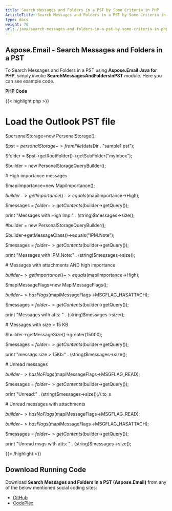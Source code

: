 ```yaml
---
title: Search Messages and Folders in a PST by Some Criteria in PHP
ArticleTitle: Search Messages and Folders in a PST by Some Criteria in PHP
type: docs
weight: 70
url: /java/search-messages-and-folders-in-a-pst-by-some-criteria-in-php/
---
```


## **Aspose.Email - Search Messages and Folders in a PST**
To Search Messages and Folders in a PST using **Aspose.Email Java for PHP**, simply invoke **SearchMessagesAndFoldersInPST** module. Here you can see example code.

**PHP Code**

{{< highlight php >}}

 # Load the Outlook PST file

$personalStorage=new PersonalStorage();

$pst = $personalStorage->fromFile($dataDir . "sample1.pst");

$folder = $pst->getRootFolder()->getSubFolder("myInbox");

$builder = new PersonalStorageQueryBuilder();

\# High importance messages

$mapiImportance=new MapiImportance();

$builder->getImportance()->equals($mapiImportance->High);

$messages = $folder->getContents($builder->getQuery());

print "Messages with High Imp:" . (string)$messages->size();

#builder = new PersonalStorageQueryBuilder();

$builder->getMessageClass()->equals("IPM.Note");

$messages = $folder->getContents($builder->getQuery());

print "Messages with IPM.Note:" . (string)$messages->size();

\# Messages with attachments AND high importance

$builder->getImportance()->equals($mapiImportance->High);

$mapiMessageFlags=new MapiMessageFlags();

$builder->hasFlags($mapiMessageFlags->MSGFLAG_HASATTACH);

$messages = $folder->getContents($builder->getQuery());

print "Messages with atts: " . (string)$messages->size();

\# Messages with size > 15 KB

$builder->getMessageSize()->greater(15000);

$messages = $folder->getContents($builder->getQuery());

print "messags size > 15Kb:" . (string)$messages->size();

\# Unread messages

$builder->hasNoFlags($mapiMessageFlags->MSGFLAG_READ);

$messages = $folder->getContents($builder->getQuery());

print "Unread:" . (string)$messages->size();//.to_s

\# Unread messages with attachments

$builder->hasNoFlags($mapiMessageFlags->MSGFLAG_READ);

$builder->hasFlags($mapiMessageFlags->MSGFLAG_HASATTACH);

$messages = $folder->getContents($builder->getQuery());

print "Unread msgs with atts: " . (string)$messages->size();

{{< /highlight >}}
## **Download Running Code**
Download **Search Messages and Folders in a PST (Aspose.Email)** from any of the below mentioned social coding sites:

- [GitHub](https://github.com/aspose-email/Aspose.Email-for-Java/blob/master/Plugins/Aspose_Email_Java_for_PHP/src/aspose/email/ProgrammingOutlook/WorkingWithOutlookPersonalStorage/SearchMessagesAndFoldersInPST.php)
- [CodePlex](https://asposeemailjavaphp.codeplex.com/SourceControl/latest#src/aspose/email/ProgrammingOutlook/WorkingWithOutlookPersonalStorage/SearchMessagesAndFoldersInPST.php)
